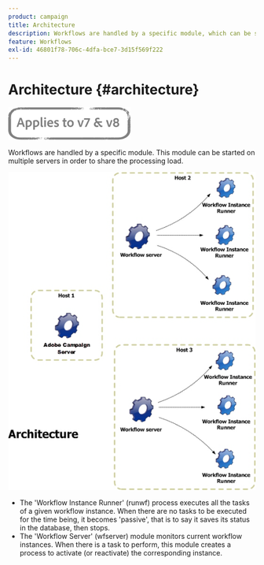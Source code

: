 ```yaml
---
product: campaign
title: Architecture
description: Workflows are handled by a specific module, which can be started on multiple servers in order to share the processing load.
feature: Workflows
exl-id: 46801f78-706c-4dfa-bce7-3d15f569f222
---
```

# Architecture {#architecture}

![](../../assets/common.svg)

Workflows are handled by a specific module. This module can be started on multiple servers in order to share the processing load.

![](assets/architecture.png)

* The 'Workflow Instance Runner' (runwf) process executes all the tasks of a given workflow instance. When there are no tasks to be executed for the time being, it becomes 'passive', that is to say it saves its status in the database, then stops.
* The 'Workflow Server' (wfserver) module monitors current workflow instances. When there is a task to perform, this module creates a process to activate (or reactivate) the corresponding instance.
